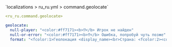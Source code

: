 <!--@include: @/parts/module/command/geolocate.md#title-->
<!--@include: @/parts/words.md#path--> `localizations > ru_ru.yml > command.geolocate`

<!--@include: @/parts/module/command/geolocate.md#explanation-->

<!--@include: @/parts/words.md#edit-->
```yaml
<ru_ru.command.geolocate>
```

<!--@include: @/parts/words.md#default-->
```yaml
geolocate:
  null-player: "<color:#ff7171><b>⁉</b> Игрок не найден"
  null-or-error: "<color:#ff7171><b>⁉</b> Ошибка, попробуй чуть позже"
  format: "<fcolor:1>Геолокация <display_name><br>Страна: <fcolor:2><country><br><fcolor:1>Регион: <fcolor:2><region_name><br><fcolor:1>Город: <fcolor:2><city><br><fcolor:1>Часовой пояс: <fcolor:2><timezone><br><fcolor:1>Мобильный интернет? <fcolor:2><mobile><br><fcolor:1>ВПН? <fcolor:2><proxy><br><fcolor:1>Хостинг? <fcolor:2><hosting><br><fcolor:1>Айпи: <fcolor:2><query>"
```

<!--@include: @/parts/module/command/geolocate.md#parameters-->
<!--@include: @/parts/module/command/geolocate.md#localization-->

